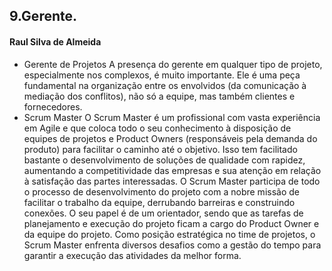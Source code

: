 ## 9.Gerente.
#### Raul Silva de Almeida

- Gerente de Projetos
A presença do gerente em qualquer tipo de projeto, especialmente nos complexos, é muito importante. Ele é uma peça fundamental na organização entre os envolvidos (da comunicação à mediação dos conflitos), não só a equipe, mas também clientes e fornecedores.
- Scrum Master
O Scrum Master é um profissional com vasta experiência em Agile e que coloca todo o seu conhecimento à disposição de equipes de projetos e Product Owners (responsáveis pela demanda do produto) para facilitar o caminho até o objetivo. Isso tem facilitado bastante o desenvolvimento de soluções de qualidade com rapidez, aumentando a competitividade das empresas e sua atenção em relação à satisfação das partes interessadas.
O Scrum Master participa de todo o processo de desenvolvimento do projeto com a nobre missão de facilitar o trabalho da equipe, derrubando barreiras e construindo conexões. O seu papel é de um orientador, sendo que as tarefas de planejamento e execução do projeto ficam a cargo do Product Owner e da equipe do projeto. Como posição estratégica no time de projetos, o Scrum Master enfrenta diversos desafios como a gestão do tempo para garantir a execução das atividades da melhor forma.
